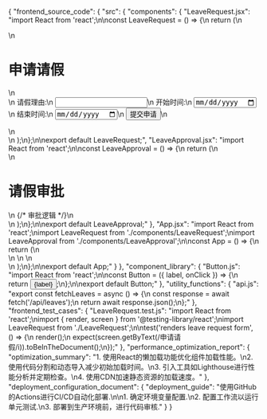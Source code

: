{
  "frontend_source_code": {
    "src": {
      "components": {
        "LeaveRequest.jsx": "import React from 'react';\n\nconst LeaveRequest = () => {\n  return (\n    <div>\n      <h1>申请请假</h1>\n      <form>\n        <label>请假理由:</label>\n        <input type='text' name='reason' required />\n        <label>开始时间:</label>\n        <input type='date' name='startDate' required />\n        <label>结束时间:</label>\n        <input type='date' name='endDate' required />\n        <button type='submit'>提交申请</button>\n      </form>\n    </div>\n  );\n};\n\nexport default LeaveRequest;",
        "LeaveApproval.jsx": "import React from 'react';\n\nconst LeaveApproval = () => {\n  return (\n    <div>\n      <h1>请假审批</h1>\n      {/* 审批逻辑 */}\n    </div>\n  );\n};\n\nexport default LeaveApproval;"
      },
      "App.jsx": "import React from 'react';\nimport LeaveRequest from './components/LeaveRequest';\nimport LeaveApproval from './components/LeaveApproval';\n\nconst App = () => {\n  return (\n    <div>\n      <LeaveRequest />\n      <LeaveApproval />\n    </div>\n  );\n};\n\nexport default App;"
    }
  },
  "component_library": {
    "Button.js": "import React from 'react';\n\nconst Button = ({ label, onClick }) => {\n  return <button onClick={onClick}>{label}</button>;\n};\n\nexport default Button;"
  },
  "utility_functions": {
    "api.js": "export const fetchLeaves = async () => {\n  const response = await fetch('/api/leaves');\n  return await response.json();\n};"
  },
  "frontend_test_cases": {
    "LeaveRequest.test.js": "import React from 'react';\nimport { render, screen } from '@testing-library/react';\nimport LeaveRequest from './LeaveRequest';\n\ntest('renders leave request form', () => {\n  render(<LeaveRequest />);\n  expect(screen.getByText(/申请请假/i)).toBeInTheDocument();\n});"
  },
  "performance_optimization_report": {
    "optimization_summary": "1. 使用React的懒加载功能优化组件加载性能。\n2. 使用代码分割和动态导入减少初始加载时间。\n3. 引入工具如Lighthouse进行性能分析并定期检查。\n4. 使用CDN加速静态资源的加载速度。"
  },
  "deployment_configuration_document": {
    "deployment_guide": "使用GitHub的Actions进行CI/CD自动化部署.\n\n1. 确定环境变量配置.\n2. 配置工作流以运行单元测试.\n3. 部署到生产环境前，进行代码审核."
  }
}
